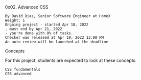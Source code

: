 0x02. Advanced CSS

    By David Dias, Senior Software Engineer at HomeX
    Weight: 1
    Ongoing project - started Apr 18, 2022
    , must end by Apr 21, 2022
    - you're done with 0% of tasks.
    Checker was released at Apr 19, 2022 12:00 PM
    An auto review will be launched at the deadline

Concepts

For this project, students are expected to look at these concepts:

    CSS fundamentals
    CSS advanced

